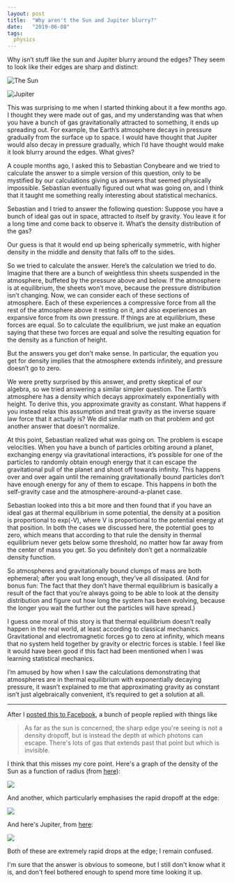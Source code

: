 ```yaml
---
layout: post
title:  "Why aren't the Sun and Jupiter blurry?"
date:   "2019-06-08"
tags:
  physics
---
```


Why isn’t stuff like the sun and Jupiter blurry around the edges? They seem to look like their edges are sharp and distinct:


![The Sun](/img/sun.jpg)

![Jupiter](/img/jupiter.jpg)

This was surprising to me when I started thinking about it a few months ago. I thought they were made out of gas, and my understanding was that when you have a bunch of gas gravitationally attracted to something, it ends up spreading out. For example, the Earth’s atmosphere decays in pressure gradually from the surface up to space. I would have thought that Jupiter would also decay in pressure gradually, which I’d have thought would make it look blurry around the edges. What gives?

A couple months ago, I asked this to Sebastian Conybeare and we tried to calculate the answer to a simple version of this question, only to be mystified by our calculations giving us answers that seemed physically impossible. Sebastian eventually figured out what was going on, and I think that it taught me something really interesting about statistical mechanics.

Sebastian and I tried to answer the following question: Suppose you have a bunch of ideal gas out in space, attracted to itself by gravity. You leave it for a long time and come back to observe it. What’s the density distribution of the gas?

Our guess is that it would end up being spherically symmetric, with higher density in the middle and density that falls off to the sides.

So we tried to calculate the answer. Here’s the calculation we tried to do. Imagine that there are a bunch of weightless thin sheets suspended in the atmosphere, buffeted by the pressure above and below. If the atmosphere is at equilibrium, the sheets won’t move, because the pressure distribution isn’t changing. Now, we can consider each of these sections of atmosphere. Each of these experiences a compressive force from all the rest of the atmosphere above it resting on it, and also experiences an expansive force from its own pressure. If things are at equilibrium, these forces are equal. So to calculate the equilibrium, we just make an equation saying that these two forces are equal and solve the resulting equation for the density as a function of height.

But the answers you get don’t make sense. In particular, the equation you get for density implies that the atmosphere extends infinitely, and pressure doesn’t go to zero.

We were pretty surprised by this answer, and pretty skeptical of our algebra, so we tried answering a similar simpler question. The Earth’s atmosphere has a density which decays approximately exponentially with height. To derive this, you approximate gravity as constant. What happens if you instead relax this assumption and treat gravity as the inverse square law force that it actually is? We did similar math on that problem and got another answer that doesn’t normalize.

At this point, Sebastian realized what was going on. The problem is escape velocities. When you have a bunch of particles orbiting around a planet, exchanging energy via gravitational interactions, it’s possible for one of the particles to randomly obtain enough energy that it can escape the gravitational pull of the planet and shoot off towards infinity. This happens over and over again until the remaining gravitationally bound particles don’t have enough energy for any of them to escape. This happens in both the self-gravity case and the atmosphere-around-a-planet case.

Sebastian looked into this a bit more and then found that if you have an ideal gas at thermal equilibrium in some potential, the density at a position is proportional to exp(-V), where V is proportional to the potential energy at that position. In both the cases we discussed here, the potential goes to zero, which means that according to that rule the density in thermal equilibrium never gets below some threshold, no matter how far away from the center of mass you get. So you definitely don’t get a normalizable density function.

So atmospheres and gravitationally bound clumps of mass are both ephemeral; after you wait long enough, they’ve all dissipated. (And for bonus fun: The fact that they don’t have thermal equilibrium is basically a result of the fact that you’re always going to be able to look at the density distribution and figure out how long the system has been evolving, because the longer you wait the further out the particles will have spread.)

I guess one moral of this story is that thermal equilibrium doesn’t really happen in the real world, at least according to classical mechanics. Gravitational and electromagnetic forces go to zero at infinity, which means that no system held together by gravity or electric forces is stable. I feel like it would have been good if this fact had been mentioned when I was learning statistical mechanics.

I’m amused by how when I saw the calculations demonstrating that atmospheres are in thermal equilibrium with exponentially decaying pressure, it wasn’t explained to me that approximating gravity as constant isn’t just algebraically convenient, it’s required to get a solution at all.

-----

After I [posted this to Facebook](https://www.facebook.com/bshlgrs/posts/10216574407407392), a bunch of people replied with things like

> As far as the sun is concerned, the sharp edge you're seeing is not a density dropoff, but is instead the depth at which photons can escape. There's lots of gas that extends past that point but which is invisible.

I think that this misses my core point. Here's a graph of the density of the Sun as a function of radius (from [here](https://physics.stackexchange.com/a/201239?fbclid=IwAR3gyEOU9rSYFXLxc3QBa3PwvtfFCt1CdWz-b2NnK5_JgKKPe6KK72MWnHI)):

![](/img/sun_density.png)

And another, which particularly emphasises the rapid dropoff at the edge:

![](/img/sun_density_2.jpg)

And here's Jupiter, from [here](https://arxiv.org/pdf/1307.3094.pdf):

![](/img/jupiter_density.jpg)

Both of these are extremely rapid drops at the edge; I remain confused.

I'm sure that the answer is obvious to someone, but I still don't know what it is, and don't feel bothered enough to spend more time looking it up.
